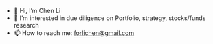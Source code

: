 - 👋 Hi, I’m Chen Li
- 👀 I’m interested in due diligence on Portfolio, strategy, stocks/funds research
- 📫 How to reach me: forlichen@gmail.com

<!---
lynseriously/lynseriously is a ✨ special ✨ repository because its `README.md` (this file) appears on your GitHub profile.
You can click the Preview link to take a look at your changes.
--->
